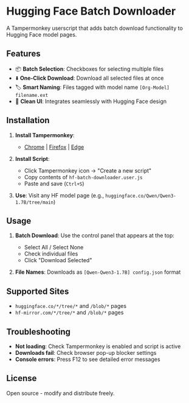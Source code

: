 # Hugging Face Batch Downloader

A Tampermonkey userscript that adds batch download functionality to Hugging Face model pages.

## Features

- 📦 **Batch Selection**: Checkboxes for selecting multiple files
- ⬇️ **One-Click Download**: Download all selected files at once  
- 🏷️ **Smart Naming**: Files tagged with model name `[Org-Model] filename.ext`
- 🎯 **Clean UI**: Integrates seamlessly with Hugging Face design

## Installation

1. **Install Tampermonkey**: 
   - [Chrome](https://chrome.google.com/webstore/detail/tampermonkey/dhdgffkkebhmkfjojejmpbldmpobfkfo) | [Firefox](https://addons.mozilla.org/firefox/addon/tampermonkey/) | [Edge](https://microsoftedge.microsoft.com/addons/detail/tampermonkey/iikmkjmpaadaobahmlepeloendndfphd)

2. **Install Script**:
   - Click Tampermonkey icon → "Create a new script"
   - Copy contents of `hf-batch-downloader.user.js`
   - Paste and save (`Ctrl+S`)

3. **Use**: Visit any HF model page (e.g., `huggingface.co/Qwen/Qwen3-1.7B/tree/main`)

## Usage

1. **Batch Download**: Use the control panel that appears at the top:
   - Select All / Select None
   - Check individual files  
   - Click "Download Selected"

2. **File Names**: Downloads as `[Qwen-Qwen3-1.7B] config.json` format

## Supported Sites

- `huggingface.co/*/tree/*` and `/blob/*` pages
- `hf-mirror.com/*/tree/*` and `/blob/*` pages

## Troubleshooting

- **Not loading**: Check Tampermonkey is enabled and script is active
- **Downloads fail**: Check browser pop-up blocker settings
- **Console errors**: Press F12 to see detailed error messages

## License

Open source - modify and distribute freely. 

